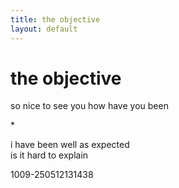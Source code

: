 ```yaml
---
title: the objective
layout: default
---
```


# the objective  
  
so nice to see you how have you been   
  
\*  
  
i have been well as expected  
is it hard to explain  
  
  
1009-250512131438  
